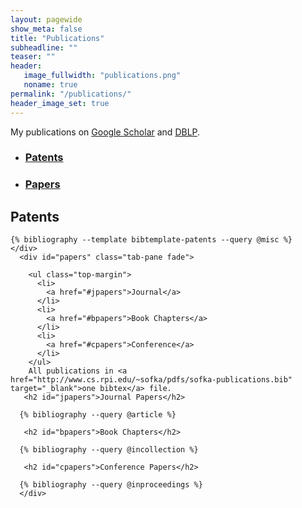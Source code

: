 ```yaml
---
layout: pagewide
show_meta: false
title: "Publications"
subheadline: ""
teaser: ""
header:
   image_fullwidth: "publications.png"
   noname: true
permalink: "/publications/"
header_image_set: true
---
```

My publications on <a href="https://scholar.google.com/citations?user=fyN2FbgAAAAJ">Google Scholar</a> and <a href="http://dblp.uni-trier.de/pers/hd/s/Sofka:Michal">DBLP</a>.
<div>
  <ul class="nav nav-tabs no-marg">
    <li class="active tab"><a data-toggle="tab" href="#patents"><h3 class="size-readjuster">Patents</h3></a></li>
    <li class="tab"><a data-toggle="tab" href="#papers"><h3 class="size-readjuster">Papers</h3></a></li>
  </ul>
  <div class="tab-content margin-adj-collectn">
    <div id="patents" class="tab-pane fade in active">
     <h2>Patents</h2>

    {% bibliography --template bibtemplate-patents --query @misc %}
    </div>
      <div id="papers" class="tab-pane fade">

        <ul class="top-margin">
          <li>
            <a href="#jpapers">Journal</a>
          </li>
          <li>
            <a href="#bpapers">Book Chapters</a>
          </li>
          <li>
            <a href="#cpapers">Conference</a>
          </li>
        </ul>
        All publications in <a href="http://www.cs.rpi.edu/~sofka/pdfs/sofka-publications.bib" target="_blank">one bibtex</a> file.
       <h2 id="jpapers">Journal Papers</h2>

      {% bibliography --query @article %}

       <h2 id="bpapers">Book Chapters</h2>

      {% bibliography --query @incollection %}

       <h2 id="cpapers">Conference Papers</h2>

      {% bibliography --query @inproceedings %}
      </div>

</div>
</div>



<script src="https://bibbase.org/show?bib=https%3A%2F%2Fmsofka.github.io%2Fassets%2Fsofka-publications.bib&jsonp=1"></script>
